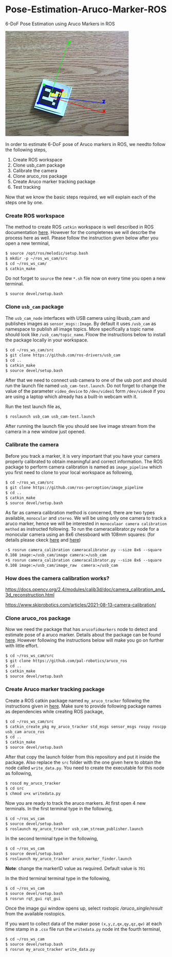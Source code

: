 # Pose-Estimation-Aruco-Marker-ROS
6-DoF Pose Estimation using Aruco Markers in ROS

![aruco](aruco_tracking.png)

In order to estimate 6-DoF pose of Aruco markers in ROS, we needto follow the following steps,
1. Create ROS workspace
2. Clone usb_cam package
3. Calibrate the camera
4. Clone aruco_ros package
5. Create Aruco marker tracking package
6. Test tracking

Now that we know the basic steps required, we will explain each of the steps one by one.

### Create ROS workspace
The method to create ROS `catkin` workspace is well described in ROS documentation [here](http://wiki.ros.org/catkin/Tutorials/create_a_workspace). However for the completenes we will descrbe the process here as well. Please follow the instruction given below after you open a new terminal,

```
$ source /opt/ros/melodic/setup.bash
$ mkdir -p ~/ros_ws_cam/src
$ cd ~/ros_ws_cam/
$ catkin_make
```
Do not forget to `source` the new `*.sh` file now on every time you open a new terminal.
```
$ source devel/setup.bash
```

### Clone `usb_cam` package
The `usb_cam_node` interfaces with USB camera using libusb_cam and publishes images as `sensor_msgs::Image`. By default it uses `/usb_cam` as namespace to publish all image topics. More specifically a topic name should look like `/usb_cam/topic_name`. Floow the instructions below to install the package locally in your workspace.

```
$ cd ~/ros_ws_cam/src
$ git clone https://github.com/ros-drivers/usb_cam
$ cd ..
$ catkin_make
$ source devel/setup.bash
```
After that we need to connect usb camera to one of the usb port and should run the launch file named `usb_cam-test.launch`. Do not forget to change the value of the parameter `video_device` to `/dev/video1` form `/dev/video0` if you are using a laptop which already has a built-in webcam with it. 

Run the test launch file as,
```
$ roslaunch usb_cam usb_cam-test.launch
```
After running the launch file you should see live image stream from the camera in a new window just opened.

### Calibrate the camera
Before you track a marker, it is very important that you have your camera properly calibrated to obtain meaningful and correct information. The ROS package to perform camera calibration is named as `image_pipeline` which you first need to clone to your local workspace as following,

```
$ cd ~/ros_ws_cam/src
$ git clone https://github.com/ros-perception/image_pipeline
$ cd ..
$ catkin_make
$ source devel/setup.bash
```

As far as camera calibration method is concerned, there are two types available, `monocular` and `stereo`. We will be using only one camera to track a aruco marker, hence we will be interested in `monoculaar camera calibration method` as instructed following. To run the cameracalibrator.py node for a monocular camera using an 8x6 chessboard with 108mm squares: (for details please ckeck [here](http://wiki.ros.org/camera_calibration) and [here](http://wiki.ros.org/camera_calibration/Tutorials/MonocularCalibration))

```
-$ rosrun camera_calibration cameracalibrator.py --size 8x6 --square 0.108 image:=/usb_cam/image camera:=/usb_cam
+$ rosrun camera_calibration cameracalibrator.py --size 8x6 --square 0.108 image:=/usb_cam/image_raw  camera:=/usb_cam

```
### How does the camera calibration works?
https://docs.opencv.org/2.4/modules/calib3d/doc/camera_calibration_and_3d_reconstruction.html

https://www.skiprobotics.com/articles/2021-08-13-camera-calibration/


### Clone aruco_ros package
Now we need the package that has `arucofidmarkers` node to detect and estimate pose of a aruco marker. Details about the package can be found [here](http://wiki.ros.org/aruco_ros). However following the instructions below will make you go on further with little effort.

```
$ cd ~/ros_ws_cam/src
$ git clone https://github.com/pal-robotics/aruco_ros
$ cd ..
$ catkin_make
$ source devel/setup.bash
```

### Create Aruco marker tracking package
Create a ROS catkin package named `my_aruco_tracker` following the instructions given in [here](http://wiki.ros.org/ROS/Tutorials/CreatingPackage). Make sure to provide following package names as dependencies while creating ROS package,

```
$ cd ~/ros_ws_cam/src
$ catkin_create_pkg my_aruco_tracker std_msgs sensor_msgs rospy roscpp usb_cam aruco_ros
$ cd ..
$ catkin_make
$ source devel/setup.bash
```
After that copy the launch folder from this repository and put it inside the package. Also replace the `src` folder with the one given here to obtain the node called `write_data.py`. You need to create the executable for this node as following,

```
$ roscd my_aruco_tracker
$ cd src
$ chmod u+x writedata.py
```
Now you are ready to track the aruco markers. At first open 4 new terminals. In the first terminal type in the following,

```
$ cd ~/ros_ws_cam
$ source devel/setup.bash
$ roslaunch my_aruco_tracker usb_cam_stream_publisher.launch
```

In the second terminal type in the following,

```
$ cd ~/ros_ws_cam
$ source devel/setup.bash
$ roslaunch my_aruco_tracker aruco_marker_finder.launch
```
**Note**: change the markerID value as rwquired. Default value is `701`

In the third terminal terminal type in the following,

```
$ cd ~/ros_ws_cam
$ source devel/setup.bash
$ rosrun rqt_gui rqt_gui
```

Once the image gui window opens up, select rostopic */aruco_single/result* from the available rostopics.

If you want to collect data of the maker pose `(x,y,z,qx,qy,qz,qw)` at each time stamp in a `.csv` file run the `writedata.py` node int the fourth terminal,

```
$ cd ~/ros_ws_cam
$ source devel/setup.bash
$ rosrun my_aruco_tracker write_data.py
```
